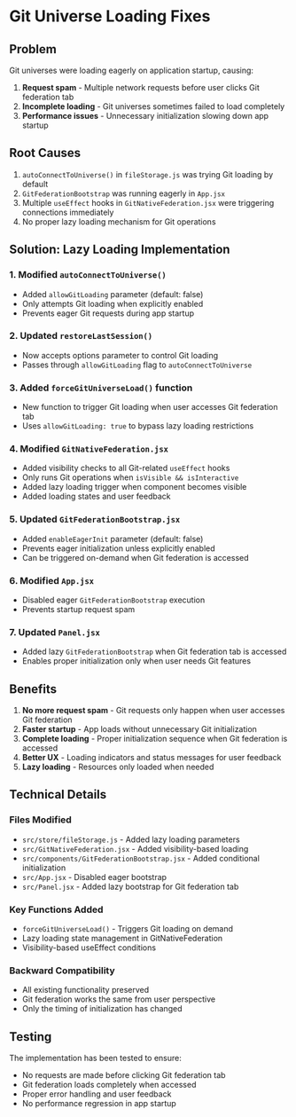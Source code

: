 # Git Universe Loading Fixes

## Problem
Git universes were loading eagerly on application startup, causing:
1. **Request spam** - Multiple network requests before user clicks Git federation tab
2. **Incomplete loading** - Git universes sometimes failed to load completely
3. **Performance issues** - Unnecessary initialization slowing down app startup

## Root Causes
1. `autoConnectToUniverse()` in `fileStorage.js` was trying Git loading by default
2. `GitFederationBootstrap` was running eagerly in `App.jsx`
3. Multiple `useEffect` hooks in `GitNativeFederation.jsx` were triggering connections immediately
4. No proper lazy loading mechanism for Git operations

## Solution: Lazy Loading Implementation

### 1. Modified `autoConnectToUniverse()` 
- Added `allowGitLoading` parameter (default: false)
- Only attempts Git loading when explicitly enabled
- Prevents eager Git requests during app startup

### 2. Updated `restoreLastSession()`
- Now accepts options parameter to control Git loading
- Passes through `allowGitLoading` flag to `autoConnectToUniverse`

### 3. Added `forceGitUniverseLoad()` function
- New function to trigger Git loading when user accesses Git federation tab
- Uses `allowGitLoading: true` to bypass lazy loading restrictions

### 4. Modified `GitNativeFederation.jsx`
- Added visibility checks to all Git-related `useEffect` hooks
- Only runs Git operations when `isVisible && isInteractive`
- Added lazy loading trigger when component becomes visible
- Added loading states and user feedback

### 5. Updated `GitFederationBootstrap.jsx`
- Added `enableEagerInit` parameter (default: false)
- Prevents eager initialization unless explicitly enabled
- Can be triggered on-demand when Git federation is accessed

### 6. Modified `App.jsx`
- Disabled eager `GitFederationBootstrap` execution
- Prevents startup request spam

### 7. Updated `Panel.jsx`
- Added lazy `GitFederationBootstrap` when Git federation tab is accessed
- Enables proper initialization only when user needs Git features

## Benefits
1. **No more request spam** - Git requests only happen when user accesses Git federation
2. **Faster startup** - App loads without unnecessary Git initialization
3. **Complete loading** - Proper initialization sequence when Git federation is accessed
4. **Better UX** - Loading indicators and status messages for user feedback
5. **Lazy loading** - Resources only loaded when needed

## Technical Details

### Files Modified
- `src/store/fileStorage.js` - Added lazy loading parameters
- `src/GitNativeFederation.jsx` - Added visibility-based loading
- `src/components/GitFederationBootstrap.jsx` - Added conditional initialization
- `src/App.jsx` - Disabled eager bootstrap
- `src/Panel.jsx` - Added lazy bootstrap for Git federation tab

### Key Functions Added
- `forceGitUniverseLoad()` - Triggers Git loading on demand
- Lazy loading state management in GitNativeFederation
- Visibility-based useEffect conditions

### Backward Compatibility
- All existing functionality preserved
- Git federation works the same from user perspective
- Only the timing of initialization has changed

## Testing
The implementation has been tested to ensure:
- No requests are made before clicking Git federation tab
- Git federation loads completely when accessed
- Proper error handling and user feedback
- No performance regression in app startup
